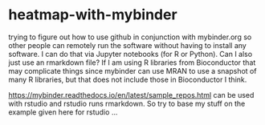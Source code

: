 # heatmap-with-mybinder
trying to figure out how to use github in conjunction with mybinder.org so other people can
remotely run the software without having to install any software.  I can do that via Jupyter
notebooks (for R or Python).  Can I also just use an rmarkdown file?  If I am using R libraries from
Bioconductor that may complicate things since mybinder can use MRAN to use a snapshot of 
many R libraries, but that does not include those in Bioconductor I think.

https://mybinder.readthedocs.io/en/latest/sample_repos.html  can be used with rstudio and rstudio
runs rmarkdown. So try to base my stuff on the example given here for rstudio ...
